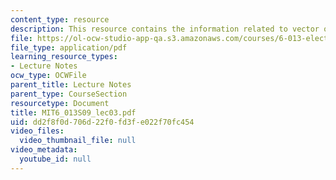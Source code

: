 ```yaml
---
content_type: resource
description: This resource contains the information related to vector operators.
file: https://ol-ocw-studio-app-qa.s3.amazonaws.com/courses/6-013-electromagnetics-and-applications-spring-2009/dd2f8f0d706d22f0fd3fe022f70fc454_MIT6_013S09_lec03.pdf
file_type: application/pdf
learning_resource_types:
- Lecture Notes
ocw_type: OCWFile
parent_title: Lecture Notes
parent_type: CourseSection
resourcetype: Document
title: MIT6_013S09_lec03.pdf
uid: dd2f8f0d-706d-22f0-fd3f-e022f70fc454
video_files:
  video_thumbnail_file: null
video_metadata:
  youtube_id: null
---
```

